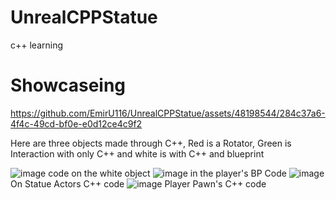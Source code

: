 # UnrealCPPStatue
c++ learning

# Showcaseing
https://github.com/EmirU116/UnrealCPPStatue/assets/48198544/284c37a6-4f4c-49cd-bf0e-e0d12ce4c9f2

Here are three objects made through C++, Red is a Rotator, Green is Interaction with only C++ and white is with C++ and blueprint 

![image](https://github.com/EmirU116/UnrealCPPStatue/assets/48198544/7f13f232-eb80-4dfe-b123-fb8b61e6b5f6)
code on the white object
![image](https://github.com/EmirU116/UnrealCPPStatue/assets/48198544/f051cff8-402c-451a-b85d-838a147b8aa1)
in the player's BP Code
![image](https://github.com/EmirU116/UnrealCPPStatue/assets/48198544/357d89f3-7cd2-45eb-914f-f999a0a1d6da)
On Statue Actors C++ code
![image](https://github.com/EmirU116/UnrealCPPStatue/assets/48198544/81eea37c-4810-4d5e-b9dd-3191d634c200)
Player Pawn's C++ code




